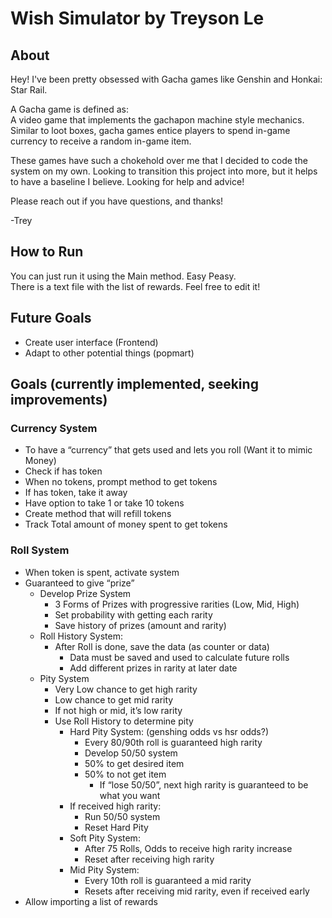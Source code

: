 # Wish Simulator by Treyson Le

## About

  Hey! I've been pretty obsessed with Gacha games like Genshin and Honkai: Star Rail. 
  
  A Gacha game is defined as:<br />
    A video game that implements the gachapon machine style mechanics. Similar to loot boxes, gacha games entice players to spend in-game currency to receive a random in-game item.

  These games have such a chokehold over me that I decided to code the system on my own. Looking to transition this project into more, but it helps to have a baseline I believe. 
  Looking for help and advice!

  Please reach out if you have questions, and thanks!
 
  -Trey

## How to Run
  You can just run it using the Main method. Easy Peasy.<br />
  There is a text file with the list of rewards. Feel free to edit it!

## Future Goals
  * Create user interface (Frontend)<br />
  * Adapt to other potential things (popmart)<br />

## Goals (currently implemented, seeking improvements)
### Currency System
  * To have a “currency” that gets used and lets you roll (Want it to mimic Money)<br />
  * Check if has token<br />
  * When no tokens, prompt method to get tokens<br />
  * If has token, take it away <br />
  * Have option to take 1 or take 10 tokens<br />
  * Create method that will refill tokens<br />
  * Track Total amount of money spent to get tokens <br />
  
### Roll System
  * When token is spent, activate system<br />
  * Guaranteed to give “prize”<br />
    * Develop Prize System<br />
      * 3 Forms of Prizes with progressive rarities (Low, Mid, High)<br />
      * Set probability with getting each rarity<br />
      * Save history of prizes (amount and rarity)<br />
    * Roll History System:<br />
      * After Roll is done, save the data (as counter or data)<br />
        * Data must be saved and used to calculate future rolls<br />
        * Add different prizes in rarity at later date<br />
    * Pity System<br />
      * Very Low chance to get high rarity<br />
      * Low chance to get mid rarity<br />
      * If not high or mid, it’s low rarity<br />
      * Use Roll History to determine pity<br />
        * Hard Pity System: (genshing odds vs hsr odds?)<br />
          * Every 80/90th roll is guaranteed high rarity<br />
          * Develop 50/50 system<br />
          * 50% to get desired item<br />
          * 50% to not get item<br />
            * If “lose 50/50”, next high rarity is guaranteed to be what you want<br />
        * If received high rarity:<br />
          * Run 50/50 system<br />
          * Reset Hard Pity<br />
        * Soft Pity System:<br />
          * After 75 Rolls, Odds to receive high rarity increase<br />
          * Reset after receiving high rarity<br />
        * Mid Pity System:<br />
          * Every 10th roll is guaranteed a mid rarity<br />
          * Resets after receiving mid rarity, even if received early <br />
  * Allow importing a list of rewards<br />


